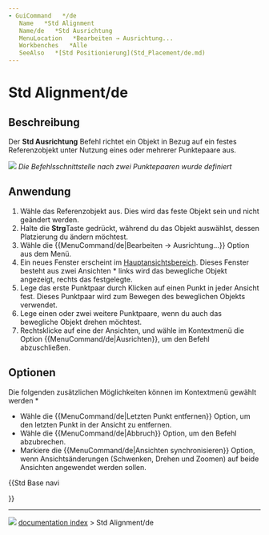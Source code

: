 ```yaml
---
- GuiCommand   */de
   Name   *Std Alignment
   Name/de   *Std Ausrichtung
   MenuLocation   *Bearbeiten → Ausrichtung...
   Workbenches   *Alle
   SeeAlso   *[Std Positionierung](Std_Placement/de.md)
---
```


# Std Alignment/de

## Beschreibung

Der **Std Ausrichtung** Befehl richtet ein Objekt in Bezug auf ein festes Referenzobjekt unter Nutzung eines oder mehrerer Punktepaare aus.

![](images/Std_Alignment_example.png ) 
*Die Befehlsschnittstelle nach zwei Punktepaaren wurde definiert*

## Anwendung

1.  Wähle das Referenzobjekt aus. Dies wird das feste Objekt sein und nicht geändert werden.
2.  Halte die **Strg**Taste gedrückt, während du das Objekt auswählst, dessen Platzierung du ändern möchtest.
3.  Wähle die {{MenuCommand/de|Bearbeiten → Ausrichtung...}} Option aus dem Menü.
4.  Ein neues Fenster erscheint im [Hauptansichtsbereich](Main_view_area/de.md). Dieses Fenster besteht aus zwei Ansichten   * links wird das bewegliche Objekt angezeigt, rechts das festgelegte.
5.  Lege das erste Punktpaar durch Klicken auf einen Punkt in jeder Ansicht fest. Dieses Punktpaar wird zum Bewegen des beweglichen Objekts verwendet.
6.  Lege einen oder zwei weitere Punktpaare, wenn du auch das bewegliche Objekt drehen möchtest.
7.  Rechtsklicke auf eine der Ansichten, und wähle im Kontextmenü die Option {{MenuCommand/de|Ausrichten}}, um den Befehl abzuschließen.

## Optionen

Die folgenden zusätzlichen Möglichkeiten können im Kontextmenü gewählt werden   *

-   Wähle die {{MenuCommand/de|Letzten Punkt entfernen}} Option, um den letzten Punkt in der Ansicht zu entfernen.
-   Wähle die {{MenuCommand/de|Abbruch}} Option, um den Befehl abzubrechen.
-   Markiere die {{MenuCommand/de|Ansichten synchronisieren}} Option, wenn Ansichtsänderungen (Schwenken, Drehen und Zoomen) auf beide Ansichten angewendet werden sollen.





{{Std Base navi

}}



---
![](images/Right_arrow.png) [documentation index](../README.md) > Std Alignment/de
